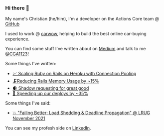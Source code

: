 ### Hi there 🌊

My name's Christian (he/him), I'm a developer on the Actions Core team @ [GitHub]

I used to work  @ [carwow], helping to build the best online car-buying experience.

You can find some stuff I've written about on [Medium] and talk to me [@CGA1123]!

Some things I've written:

- [📈 Scaling Ruby on Rails on Heroku with Connection Pooling](https://medium.com/@CGA1123/scaling-ruby-on-rails-on-heroku-with-connection-pooling-4fa2e9b02e72)
- [🗜Reducing Rails Memory Usage by ~15%](https://medium.com/@CGA1123/reducing-rails-memory-usage-by-15-56090b6294bd)
- [🌒 Shadow requesting for great good](https://medium.com/carwow-product-engineering/shadow-requesting-for-great-good-92cde331363a)
- [🚀 Speeding up our deploys by ~35%](https://medium.com/carwow-product-engineering/speeding-up-our-heroku-deploys-by-35-percent-f9fa6f6cf404)

Some things I've said:
- [💥 "Failing Better: Load Shedding & Deadline Propagation" @ LRUG November 2021](https://assets.lrug.org/videos/2021/november/christian-gregg-failing-better-with-load-shedding-and-deadline-propagation-across-services-lrug-nov-2021.mp4)

You can see my profesh side on [LinkedIn].

[GitHub]: https://github.com/github
[carwow]: https://github.com/carwow
[@CGA1123]: https://twitter.com/CGA1123
[LinkedIn]: https://linkedin.com/in/christiangregg
[Medium]: https://medium.com/@CGA1123
